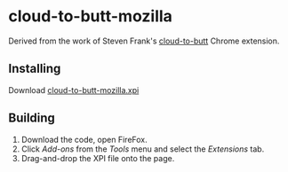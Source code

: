 # cloud-to-butt-mozilla

Derived from the work of Steven Frank's [cloud-to-butt](https://github.com/panicsteve/cloud-to-butt) Chrome extension.


## Installing

Download [cloud-to-butt-mozilla.xpi](https://github.com/DaveRandom/cloud-to-butt-mozilla/blob/master/cloud-to-butt-mozilla.xpi?raw=true)


## Building

1. Download the code, open FireFox.
2. Click *Add-ons* from the *Tools* menu and select the *Extensions* tab.
3. Drag-and-drop the XPI file onto the page.